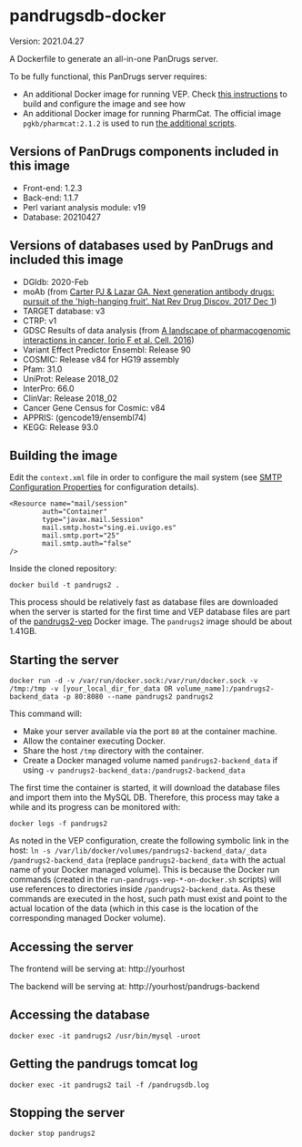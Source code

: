 # pandrugsdb-docker

Version: 2021.04.27

A Dockerfile to generate an all-in-one PanDrugs server. 

To be fully functional, this PanDrugs server requires:

- An additional Docker image for running VEP. Check [this instructions](vep/README.md) to build and configure the image and see how
- An additional Docker image for running PharmCat. The official image `pgkb/pharmcat:2.1.2` is used to run [the additional scripts](pandrugs-additional-scripts/README.md).

## Versions of PanDrugs components included in this image

* Front-end: 1.2.3
* Back-end: 1.1.7
* Perl variant analysis module: v19
* Database: 20210427

## Versions of databases used by PanDrugs and included this image

* DGIdb: 2020-Feb
* moAb (from [Carter PJ & Lazar GA. Next generation antibody drugs: pursuit of the 'high-hanging fruit'. Nat Rev Drug Discov. 2017 Dec 1](https://doi.org/10.1038/nrd.2017.227))
* TARGET database: v3
* CTRP: v1
* GDSC Results of data analysis (from [A landscape of pharmacogenomic interactions in cancer, Iorio F et al. Cell. 2016](https://doi.org/10.1016/j.cell.2016.06.017))
* Variant Effect Predictor Ensembl: Release 90
* COSMIC: Release v84 for HG19 assembly
* Pfam: 31.0
* UniProt: Release 2018_02
* InterPro: 66.0
* ClinVar: Release 2018_02
* Cancer Gene Census for Cosmic: v84
* APPRIS: (gencode19/ensembl74)
* KEGG: Release 93.0

## Building the image

Edit the `context.xml` file in order to configure the mail system (see [SMTP Configuration Properties](http://connector.sourceforge.net/doc-files/Properties.html) for configuration details).

```
<Resource name="mail/session"
        auth="Container"
        type="javax.mail.Session"
        mail.smtp.host="sing.ei.uvigo.es"
        mail.smtp.port="25"
        mail.smtp.auth="false"
/>
```

Inside the cloned repository:

```
docker build -t pandrugs2 .
```

This process should be relatively fast as database files are downloaded when the server is started for the first time and VEP database files are part of the [pandrugs2-vep](vep/README.md) Docker image. The `pandrugs2` image should be about 1.41GB.

## Starting the server

```
docker run -d -v /var/run/docker.sock:/var/run/docker.sock -v /tmp:/tmp -v [your_local_dir_for_data OR volume_name]:/pandrugs2-backend_data -p 80:8080 --name pandrugs2 pandrugs2
```

This command will:
- Make your server available via the port `80` at the container machine.
- Allow the container executing Docker.
- Share the host `/tmp` directory with the container.
- Create a Docker managed volume named `pandrugs2-backend_data` if using `-v pandrugs2-backend_data:/pandrugs2-backend_data`

The first time the container is started, it will download the database files and import them into the MySQL DB. Therefore, this process may take a while and its progress can be monitored with:

```
docker logs -f pandrugs2
```

As noted in the VEP configuration, create the following symbolic link in the host: `ln -s /var/lib/docker/volumes/pandrugs2-backend_data/_data /pandrugs2-backend_data` (replace `pandrugs2-backend_data` with the actual name of your Docker managed volume). This is because the Docker run commands (created in the `run-pandrugs-vep-*-on-docker.sh` scripts) will use references to directories inside `/pandrugs2-backend_data`. As these commands are executed in the host, such path must exist and point to the actual location of the data (which in this case is the location of the corresponding managed Docker volume).

## Accessing the server

The frontend will be serving at: http://yourhost

The backend will be serving at: http://yourhost/pandrugs-backend

## Accessing the database

```
docker exec -it pandrugs2 /usr/bin/mysql -uroot
```

## Getting the pandrugs tomcat log

```
docker exec -it pandrugs2 tail -f /pandrugsdb.log
```

## Stopping the server

```
docker stop pandrugs2
```
